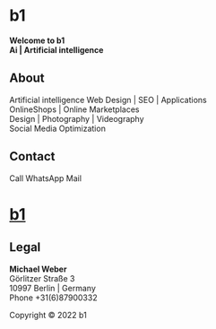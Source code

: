 # b1   
**Welcome to b1**   
**Ai | Artificial intelligence**  
  
## About
Artificial intelligence
Web Design | SEO | Applications  
OnlineShops | Online Marketplaces  
Design | Photography | Videography  
Social Media Optimization  
  
## Contact  
Call WhatsApp Mail
# [b1](https://b1.neocities.org/)  
  
## Legal  
**Michael Weber**  
Görlitzer Straße 3  
10997 Berlin | Germany  
Phone +31(6)87900332  
  
Copyright © 2022 b1

